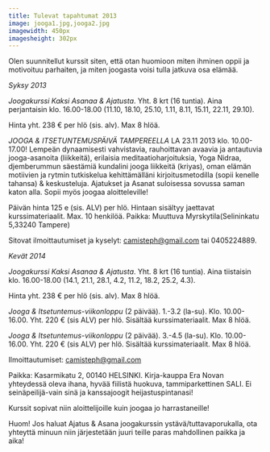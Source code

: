 ```yaml
---
title: Tulevat tapahtumat 2013
image: jooga1.jpg,jooga2.jpg
imagewidth: 450px
imagesheight: 302px
---
```


Olen suunnitellut kurssit siten, että otan huomioon miten ihminen oppii ja motivoituu parhaiten, ja miten joogasta voisi tulla jatkuva osa elämää. 

_Syksy 2013_


*Joogakurssi Kaksi Asanaa & Ajatusta*. Yht. 8 krt (16 tuntia). Aina perjantaisin klo. 16.00-18.00 (11.10, 18.10, 25.10, 1.11, 8.11, 15.11, 22.11, 29.10).

Hinta yht. 238 € per hlö (sis. alv). Max 8 hlöä. 

*JOOGA & ITSETUNTEMUSPÄIVÄ TAMPEREELLA* LA 23.11 2013 klo. 10.00-17.00! Lempeän dynaamisesti vahvistavia, rauhoittavan avaavia ja antautuvia jooga-asanoita (liikkeitä), erilaisia meditaatioharjoituksia, Yoga Nidraa, djemberummun säestämiä kundalini jooga liikkeitä (kriyas), oman elämän motiivien ja rytmin tutkiskelua kehittämälläni kirjoitusmetodilla (sopii kenelle tahansa) & keskusteluja. Ajatukset ja Asanat suloisessa sovussa saman katon alla. Sopii myös joogaa aloitteleville!

Päivän hinta 125 e (sis. ALV) per hlö. Hintaan sisältyy jaettavat kurssimateriaalit. Max. 10 henkilöä. Paikka: Muuttuva Myrskytila(Selininkatu 5,33240 Tampere)

Sitovat ilmoittautumiset ja kyselyt: camisteph@gmail.com tai 0405224889.


_Kevät 2014_


*Joogakurssi Kaksi Asanaa & Ajatusta*. Yht. 8 krt (16 tuntia). Aina tiistaisin klo. 16.00-18.00 (14.1, 21.1, 28.1, 4.2, 11.2, 18.2, 25.2, 4.3).

Hinta yht. 238 € per hlö (sis. alv). Max 8 hlöä. 


*Jooga & Itsetuntemus-viikonloppu* (2 päivää). 1.-3.2 (la-su). Klo. 10.00-16.00.  Yht. 220 € (sis ALV) per hlö. Sisältää kurssimateriaalit. Max 8 hlöä. 


*Jooga & Itsetuntemus-viikonloppu* (2 päivää). 3.-4.5 (la-su). Klo. 10.00-16.00. Yht. 220 € (sis ALV) per hlö. Sisältää kurssimateriaalit. Max 8 hlöä. 



Ilmoittautumiset: camisteph@gmail.com

Paikka: Kasarmikatu 2, 00140 HELSINKI. Kirja-kauppa Era Novan yhteydessä oleva ihana, hyvää fiilistä huokuva, tammiparkettinen SALI. Ei seinäpeilijä-vain sinä ja kanssajoogit heijastuspintanasi!


Kurssit sopivat niin aloittelijoille kuin joogaa jo harrastaneille!


Huom! Jos haluat Ajatus & Asana joogakurssin ystävä/tuttavaporukalla, ota yhteyttä minuun niin järjestetään juuri teille paras mahdollinen paikka ja aika!
